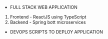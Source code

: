 - FULL STACK WEB APPLICATION
1. Frontend - ReactJS using TypeScript
2. Backend - Spring bott microservices

- DEVOPS SCRIPTS TO DEPLOY APPLICATION

